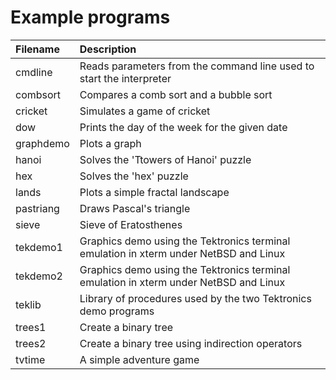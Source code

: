 # Example programs

Filename  | Description
:-------- | :------------------------------------------------------------------
cmdline   | Reads parameters from the command line used to start the interpreter
combsort  | Compares a comb sort and a bubble sort
cricket   | Simulates a game of cricket
dow       | Prints the day of the week for the given date
graphdemo | Plots a graph
hanoi     | Solves the 'Ttowers of Hanoi' puzzle
hex       | Solves the 'hex' puzzle
lands     | Plots a simple fractal landscape
pastriang | Draws Pascal's triangle
sieve     | Sieve of Eratosthenes
tekdemo1  | Graphics demo using the Tektronics terminal emulation in xterm under NetBSD and Linux
tekdemo2  | Graphics demo using the Tektronics terminal emulation in xterm under NetBSD and Linux
teklib    | Library of procedures used by the two Tektronics demo programs
trees1    | Create a binary tree
trees2    | Create a binary tree using indirection operators
tvtime    | A simple adventure game
